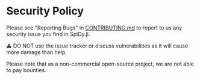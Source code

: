 # Security Policy

Please see "Reporting Bugs" in [CONTRIBUTING.md](https://github.com/quantum-exeter/SpiDy.jl/blob/main/CONTRIBUTING.md) to report to us any security issue you
find in SpiDy.jl.

⚠️ DO NOT use the issue tracker or discuss vulnerabilities as it will cause more damage than help.

Please note that as a non-commercial open-source project, we are not able to pay bounties.
